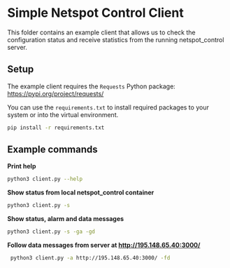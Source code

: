 # Simple Netspot Control Client

This folder contains an example client that allows us to check the configuration status and receive statistics from the running netspot_control server.

## Setup

The example client requires the `Requests` Python package: https://pypi.org/project/requests/

You can use the `requirements.txt` to install required packages to your system or into the virtual environment.

```bash
pip install -r requirements.txt
```

## Example commands

**Print help**

```bash
python3 client.py --help
```

**Show status from local netspot_control container**

```bash
python3 client.py -s
```

**Show status, alarm and data messages**

```bash
python3 client.py -s -ga -gd
```

**Follow data messages from server at http://195.148.65.40:3000/**

```bash
 python3 client.py -a http://195.148.65.40:3000/ -fd
```

